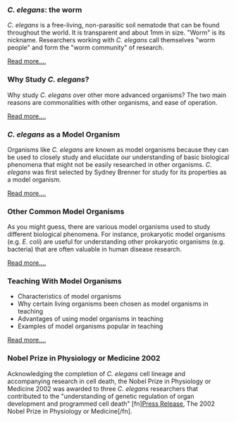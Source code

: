 ### *C. elegans*: the worm

*C. elegans* is a free-living, non-parasitic soil nematode that can be
found throughout the world. It is transparent and about 1mm in size.
\"Worm\" is its nickname. Researchers working with *C. elegans* call
themselves \"worm people\" and form the \"worm community\" of research.

[Read more\....](meet-worm-caenorhabditis-elegans)

### Why Study *C. elegans*?

Why study *C. elegans* over other more advanced organisms? The two main
reasons are commonalities with other organisms, and ease of operation.

[Read more\....](why-study-c-elegans)

### *C. elegans* as a Model Organism

Organisms like *C. elegans* are known as model organisms because they
can be used to closely study and elucidate our understanding of basic
biological phenomena that might not be easily researched in other
organisms. *C. elegans* was first selected by Sydney Brenner for study
for its properties as a model organism.

[Read
more\....](/short-history-c-elegans-research "A Short History of C. elegans Research")

### Other Common Model Organisms

As you might guess, there are various model organisms used to study
different biological phenomena. For instance, prokaryotic model
organisms (e.g. *E. coli*) are useful for understanding other
prokaryotic organisms (e.g. bacteria) that are often valuable in human
disease research.

[Read more\....](other-model-organisms)

### Teaching With Model Organisms

-   Characteristics of model organisms
-   Why certain living organisms been chosen as model organisms in
    teaching
-   Advantages of using model organisms in teaching
-   Examples of model organisms popular in teaching

[Read more\....](teaching-model-organisms)

### Nobel Prize in Physiology or Medicine 2002

Acknowledging the completion of *C. elegans* cell lineage and
accompanying research in cell death, the Nobel Prize in Physiology or
Medicine 2002 was awarded to three *C. elegans* researchers that
contributed to the \"understanding of genetic regulation of organ
development and programmed cell death\" \[fn\][Press
Release](https://www.nobelprize.org/nobel_prizes/medicine/laureates/2002/press.html),
The 2002 Nobel Prize in Physiology or Medicine\[/fn\].
